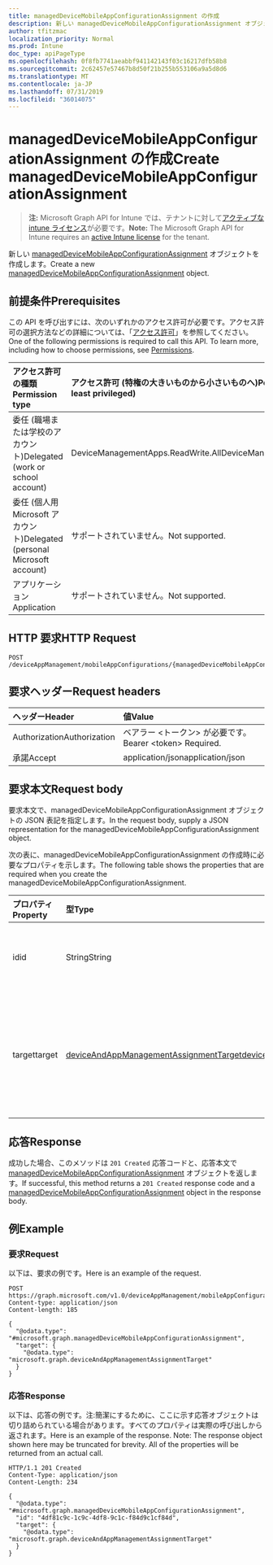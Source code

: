 ```yaml
---
title: managedDeviceMobileAppConfigurationAssignment の作成
description: 新しい managedDeviceMobileAppConfigurationAssignment オブジェクトを作成します。
author: tfitzmac
localization_priority: Normal
ms.prod: Intune
doc_type: apiPageType
ms.openlocfilehash: 0f8fb7741aeabbf941142143f03c16217dfb58b8
ms.sourcegitcommit: 2c62457e57467b8d50f21b255b553106a9a5d8d6
ms.translationtype: MT
ms.contentlocale: ja-JP
ms.lasthandoff: 07/31/2019
ms.locfileid: "36014075"
---
```

# <a name="create-manageddevicemobileappconfigurationassignment"></a><span data-ttu-id="2d72c-103">managedDeviceMobileAppConfigurationAssignment の作成</span><span class="sxs-lookup"><span data-stu-id="2d72c-103">Create managedDeviceMobileAppConfigurationAssignment</span></span>

> <span data-ttu-id="2d72c-104">**注:** Microsoft Graph API for Intune では、テナントに対して[アクティブな intune ライセンス](https://go.microsoft.com/fwlink/?linkid=839381)が必要です。</span><span class="sxs-lookup"><span data-stu-id="2d72c-104">**Note:** The Microsoft Graph API for Intune requires an [active Intune license](https://go.microsoft.com/fwlink/?linkid=839381) for the tenant.</span></span>

<span data-ttu-id="2d72c-105">新しい [managedDeviceMobileAppConfigurationAssignment](../resources/intune-apps-manageddevicemobileappconfigurationassignment.md) オブジェクトを作成します。</span><span class="sxs-lookup"><span data-stu-id="2d72c-105">Create a new [managedDeviceMobileAppConfigurationAssignment](../resources/intune-apps-manageddevicemobileappconfigurationassignment.md) object.</span></span>

## <a name="prerequisites"></a><span data-ttu-id="2d72c-106">前提条件</span><span class="sxs-lookup"><span data-stu-id="2d72c-106">Prerequisites</span></span>
<span data-ttu-id="2d72c-p101">この API を呼び出すには、次のいずれかのアクセス許可が必要です。アクセス許可の選択方法などの詳細については、「[アクセス許可](/graph/permissions-reference)」を参照してください。</span><span class="sxs-lookup"><span data-stu-id="2d72c-p101">One of the following permissions is required to call this API. To learn more, including how to choose permissions, see [Permissions](/graph/permissions-reference).</span></span>

|<span data-ttu-id="2d72c-109">アクセス許可の種類</span><span class="sxs-lookup"><span data-stu-id="2d72c-109">Permission type</span></span>|<span data-ttu-id="2d72c-110">アクセス許可 (特権の大きいものから小さいものへ)</span><span class="sxs-lookup"><span data-stu-id="2d72c-110">Permissions (from most to least privileged)</span></span>|
|:---|:---|
|<span data-ttu-id="2d72c-111">委任 (職場または学校のアカウント)</span><span class="sxs-lookup"><span data-stu-id="2d72c-111">Delegated (work or school account)</span></span>|<span data-ttu-id="2d72c-112">DeviceManagementApps.ReadWrite.All</span><span class="sxs-lookup"><span data-stu-id="2d72c-112">DeviceManagementApps.ReadWrite.All</span></span>|
|<span data-ttu-id="2d72c-113">委任 (個人用 Microsoft アカウント)</span><span class="sxs-lookup"><span data-stu-id="2d72c-113">Delegated (personal Microsoft account)</span></span>|<span data-ttu-id="2d72c-114">サポートされていません。</span><span class="sxs-lookup"><span data-stu-id="2d72c-114">Not supported.</span></span>|
|<span data-ttu-id="2d72c-115">アプリケーション</span><span class="sxs-lookup"><span data-stu-id="2d72c-115">Application</span></span>|<span data-ttu-id="2d72c-116">サポートされていません。</span><span class="sxs-lookup"><span data-stu-id="2d72c-116">Not supported.</span></span>|

## <a name="http-request"></a><span data-ttu-id="2d72c-117">HTTP 要求</span><span class="sxs-lookup"><span data-stu-id="2d72c-117">HTTP Request</span></span>
<!-- {
  "blockType": "ignored"
}
-->
``` http
POST /deviceAppManagement/mobileAppConfigurations/{managedDeviceMobileAppConfigurationId}/assignments
```

## <a name="request-headers"></a><span data-ttu-id="2d72c-118">要求ヘッダー</span><span class="sxs-lookup"><span data-stu-id="2d72c-118">Request headers</span></span>
|<span data-ttu-id="2d72c-119">ヘッダー</span><span class="sxs-lookup"><span data-stu-id="2d72c-119">Header</span></span>|<span data-ttu-id="2d72c-120">値</span><span class="sxs-lookup"><span data-stu-id="2d72c-120">Value</span></span>|
|:---|:---|
|<span data-ttu-id="2d72c-121">Authorization</span><span class="sxs-lookup"><span data-stu-id="2d72c-121">Authorization</span></span>|<span data-ttu-id="2d72c-122">ベアラー &lt;トークン&gt; が必要です。</span><span class="sxs-lookup"><span data-stu-id="2d72c-122">Bearer &lt;token&gt; Required.</span></span>|
|<span data-ttu-id="2d72c-123">承諾</span><span class="sxs-lookup"><span data-stu-id="2d72c-123">Accept</span></span>|<span data-ttu-id="2d72c-124">application/json</span><span class="sxs-lookup"><span data-stu-id="2d72c-124">application/json</span></span>|

## <a name="request-body"></a><span data-ttu-id="2d72c-125">要求本文</span><span class="sxs-lookup"><span data-stu-id="2d72c-125">Request body</span></span>
<span data-ttu-id="2d72c-126">要求本文で、managedDeviceMobileAppConfigurationAssignment オブジェクトの JSON 表記を指定します。</span><span class="sxs-lookup"><span data-stu-id="2d72c-126">In the request body, supply a JSON representation for the managedDeviceMobileAppConfigurationAssignment object.</span></span>

<span data-ttu-id="2d72c-127">次の表に、managedDeviceMobileAppConfigurationAssignment の作成時に必要なプロパティを示します。</span><span class="sxs-lookup"><span data-stu-id="2d72c-127">The following table shows the properties that are required when you create the managedDeviceMobileAppConfigurationAssignment.</span></span>

|<span data-ttu-id="2d72c-128">プロパティ</span><span class="sxs-lookup"><span data-stu-id="2d72c-128">Property</span></span>|<span data-ttu-id="2d72c-129">型</span><span class="sxs-lookup"><span data-stu-id="2d72c-129">Type</span></span>|<span data-ttu-id="2d72c-130">説明</span><span class="sxs-lookup"><span data-stu-id="2d72c-130">Description</span></span>|
|:---|:---|:---|
|<span data-ttu-id="2d72c-131">id</span><span class="sxs-lookup"><span data-stu-id="2d72c-131">id</span></span>|<span data-ttu-id="2d72c-132">String</span><span class="sxs-lookup"><span data-stu-id="2d72c-132">String</span></span>|<span data-ttu-id="2d72c-133">エンティティの一意識別子。</span><span class="sxs-lookup"><span data-stu-id="2d72c-133">Unique identifier of the entity.</span></span>|
|<span data-ttu-id="2d72c-134">target</span><span class="sxs-lookup"><span data-stu-id="2d72c-134">target</span></span>|[<span data-ttu-id="2d72c-135">deviceAndAppManagementAssignmentTarget</span><span class="sxs-lookup"><span data-stu-id="2d72c-135">deviceAndAppManagementAssignmentTarget</span></span>](../resources/intune-shared-deviceandappmanagementassignmenttarget.md)|<span data-ttu-id="2d72c-136">T & C ポリシーが割り当てられる、割り当て先です。</span><span class="sxs-lookup"><span data-stu-id="2d72c-136">Assignment target that the T&C policy is assigned to.</span></span>|



## <a name="response"></a><span data-ttu-id="2d72c-137">応答</span><span class="sxs-lookup"><span data-stu-id="2d72c-137">Response</span></span>
<span data-ttu-id="2d72c-138">成功した場合、このメソッドは `201 Created` 応答コードと、応答本文で [managedDeviceMobileAppConfigurationAssignment](../resources/intune-apps-manageddevicemobileappconfigurationassignment.md) オブジェクトを返します。</span><span class="sxs-lookup"><span data-stu-id="2d72c-138">If successful, this method returns a `201 Created` response code and a [managedDeviceMobileAppConfigurationAssignment](../resources/intune-apps-manageddevicemobileappconfigurationassignment.md) object in the response body.</span></span>

## <a name="example"></a><span data-ttu-id="2d72c-139">例</span><span class="sxs-lookup"><span data-stu-id="2d72c-139">Example</span></span>

### <a name="request"></a><span data-ttu-id="2d72c-140">要求</span><span class="sxs-lookup"><span data-stu-id="2d72c-140">Request</span></span>
<span data-ttu-id="2d72c-141">以下は、要求の例です。</span><span class="sxs-lookup"><span data-stu-id="2d72c-141">Here is an example of the request.</span></span>
``` http
POST https://graph.microsoft.com/v1.0/deviceAppManagement/mobileAppConfigurations/{managedDeviceMobileAppConfigurationId}/assignments
Content-type: application/json
Content-length: 185

{
  "@odata.type": "#microsoft.graph.managedDeviceMobileAppConfigurationAssignment",
  "target": {
    "@odata.type": "microsoft.graph.deviceAndAppManagementAssignmentTarget"
  }
}
```

### <a name="response"></a><span data-ttu-id="2d72c-142">応答</span><span class="sxs-lookup"><span data-stu-id="2d72c-142">Response</span></span>
<span data-ttu-id="2d72c-p102">以下は、応答の例です。注:簡潔にするために、ここに示す応答オブジェクトは切り詰められている場合があります。すべてのプロパティは実際の呼び出しから返されます。</span><span class="sxs-lookup"><span data-stu-id="2d72c-p102">Here is an example of the response. Note: The response object shown here may be truncated for brevity. All of the properties will be returned from an actual call.</span></span>
``` http
HTTP/1.1 201 Created
Content-Type: application/json
Content-Length: 234

{
  "@odata.type": "#microsoft.graph.managedDeviceMobileAppConfigurationAssignment",
  "id": "4df81c9c-1c9c-4df8-9c1c-f84d9c1cf84d",
  "target": {
    "@odata.type": "microsoft.graph.deviceAndAppManagementAssignmentTarget"
  }
}
```



